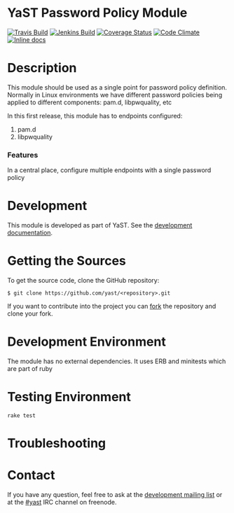 
YaST Password Policy Module
=======================

<!-- Adapt the used badges, keep the order unchanged so it is unified for all repositories.
  To use the badges replace "foo" by the real repository name.  -->
[![Travis Build](https://travis-ci.org/yast/yast-foo.svg?branch=master)](https://travis-ci.org/yast/yast-foobar)
[![Jenkins Build](http://img.shields.io/jenkins/s/https/ci.opensuse.org/yast-foo-master.svg)](https://ci.opensuse.org/view/Yast/job/yast-foo-master/)
[![Coverage Status](https://img.shields.io/coveralls/yast/yast-foobar.svg)](https://coveralls.io/r/yast/yast-foobar?branch=master)
[![Code Climate](https://codeclimate.com/github/yast/yast-foobar/badges/gpa.svg)](https://codeclimate.com/github/yast/yast-foobar)
[![Inline docs](http://inch-ci.org/github/yast/yast-foobar.svg?branch=master)](http://inch-ci.org/github/yast/yast-foobar)



Description
============

This module should be used as a single point for password policy definition.
Normally in Linux environments we have different password policies being applied
to different components: pam.d, libpwquality, etc

In this first release, this module has to endpoints configured:

1. pam.d
2. libpwquality

### Features ###

In a central place, configure multiple endpoints with a single password policy



Development
===========

This module is developed as part of YaST. See the
[development documentation](http://yastgithubio.readthedocs.org/en/latest/development/).


Getting the Sources
===================

To get the source code, clone the GitHub repository:

    $ git clone https://github.com/yast/<repository>.git

If you want to contribute into the project you can
[fork](https://help.github.com/articles/fork-a-repo/) the repository and clone your fork.


Development Environment
=======================

The module has no external dependencies. It uses ERB and minitests which are part of ruby

Testing Environment
===================

````rake test````

Troubleshooting
===============


Contact
=======

If you have any question, feel free to ask at the [development mailing
list](http://lists.opensuse.org/yast-devel/) or at the
[#yast](https://webchat.freenode.net/?channels=%23yast) IRC channel on freenode.
